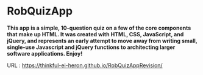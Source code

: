 # RobQuizApp

**This app is a simple, 10-question quiz on a few of the core components that make up HTML. It was created with HTML, CSS, JavaScript, and jQuery, and represents an early attempt to move away from writing small, single-use Javascript and jQuery functions to architecting larger software applications. Enjoy!**

URL : https://thinkful-ei-heron.github.io/RobQuizAppRevision/